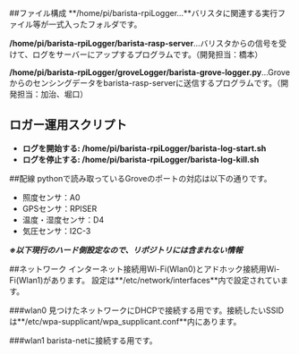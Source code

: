 ##ファイル構成
**/home/pi/barista-rpiLogger…**バリスタに関連する実行ファイル等が一式入ったフォルダです。

**/home/pi/barista-rpiLogger/barista-rasp-server**…バリスタからの信号を受けて、ログをサーバーにアップするプログラムです。（開発担当：橋本）

**/home/pi/barista-rpiLogger/groveLogger/barista-grove-logger.py**…Groveからのセンシングデータをbarista-rasp-serverに送信するプログラムです。（開発担当：加治、堀口）


## ロガー運用スクリプト
- **ログを開始する: /home/pi/barista-rpiLogger/barista-log-start.sh**
- **ログを停止する: /home/pi/barista-rpiLogger/barista-log-kill.sh**

##配線
pythonで読み取っているGroveのポートの対応は以下の通りです。

- 照度センサ：A0
- GPSセンサ：RPISER
- 温度・湿度センサ：D4
- 気圧センサ：I2C-3



***※以下現行のハード側設定なので、リポジトリには含まれない情報***

##ネットワーク
インターネット接続用Wi-Fi(Wlan0)とアドホック接続用Wi-Fi(Wlan1)があります。
設定は**/etc/network/interfaces**内で設定されています。

###wlan0
見つけたネットワークにDHCPで接続する用です。接続したいSSIDは**/etc/wpa-supplicant/wpa_supplicant.conf**内にあります。

###wlan1
barista-netに接続する用です。

